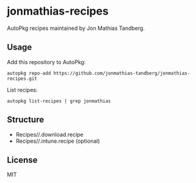 # jonmathias-recipes

AutoPkg recipes maintained by Jon Mathias Tandberg.

## Usage

Add this repository to AutoPkg:

```
autopkg repo-add https://github.com/jonmathias-tandberg/jonmathias-recipes.git
```

List recipes:

```
autopkg list-recipes | grep jonmathias
```

## Structure
- Recipes/<AppName>/<AppName>.download.recipe
- Recipes/<AppName>/<AppName>.intune.recipe (optional)

## License
MIT
